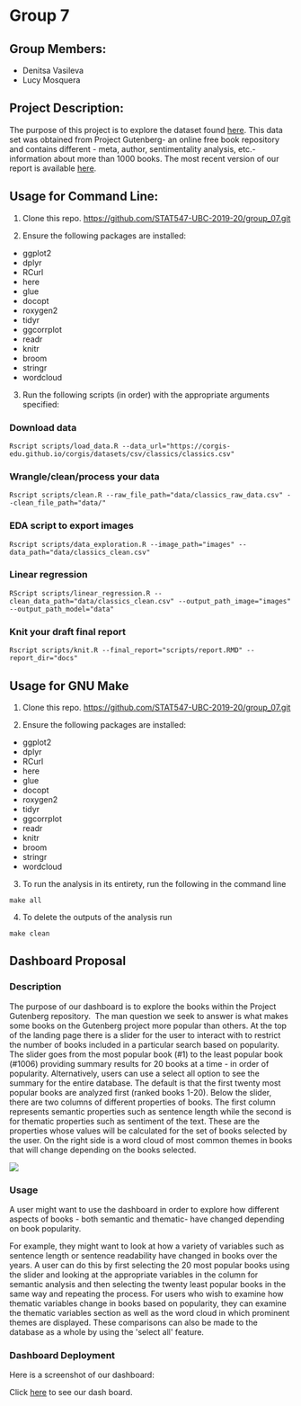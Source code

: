 # Group 7

## Group Members:
  * Denitsa Vasileva
  * Lucy Mosquera
  
## Project Description:

The purpose of this project is to explore the dataset found [here](https://corgis-edu.github.io/corgis/datasets/csv/classics/classics.csv). 
This data set was obtained from Project Gutenberg- an online free book repository
and contains different - meta, author, sentimentality analysis, etc.- information 
about more than 1000 books. The most recent version of our report is available [here](https://github.com/STAT547-UBC-2019-20/group_07/blob/master/docs/report.md).

## Usage for Command Line:

1. Clone this repo. https://github.com/STAT547-UBC-2019-20/group_07.git

2. Ensure the following packages are installed:

  - ggplot2
  - dplyr
  - RCurl
  - here
  - glue
  - docopt
  - roxygen2
  - tidyr
  - ggcorrplot
  - readr
  - knitr
  - broom 
  - stringr
  - wordcloud

3. Run the following scripts (in order) with the appropriate arguments specified:

  ### Download data
  ```
  Rscript scripts/load_data.R --data_url="https://corgis-edu.github.io/corgis/datasets/csv/classics/classics.csv"
  ```
  
  ### Wrangle/clean/process your data 
  ```
  Rscript scripts/clean.R --raw_file_path="data/classics_raw_data.csv" --clean_file_path="data/"
  ```
  
  ### EDA script to export images
  ```
  Rscript scripts/data_exploration.R --image_path="images" --data_path="data/classics_clean.csv"  
  ```
  
  ### Linear regression
  ```
  RScript scripts/linear_regression.R --clean_data_path="data/classics_clean.csv" --output_path_image="images" --output_path_model="data"
  ```
  
  ### Knit your draft final report
  ```
  Rscript scripts/knit.R --final_report="scripts/report.RMD" --report_dir="docs"
  ```

## Usage for GNU Make

1. Clone this repo. https://github.com/STAT547-UBC-2019-20/group_07.git

2. Ensure the following packages are installed:

  - ggplot2
  - dplyr
  - RCurl
  - here
  - glue
  - docopt
  - roxygen2
  - tidyr
  - ggcorrplot
  - readr
  - knitr
  - broom 
  - stringr
  - wordcloud
  
 3. To run the analysis in its entirety, run the following in the command line
 
 ```
 make all
 ```
 
 4. To delete the outputs of the analysis run
 ```
 make clean 
 ```

## Dashboard Proposal

### Description

The purpose of our dashboard is to explore the books within the Project Gutenberg repository.  The man question we seek to answer is what makes some books on the Gutenberg project more popular than others.
At the top of the landing page there is a slider for the user to interact with to restrict the number of books included in a particular search based on popularity. The slider goes from the most popular book (#1) to the least popular book (#1006) providing summary results for 20 books at a time - in order of popularity. Alternatively, users can use a select all option to see the summary for the entire database. The default is that the first twenty most popular books are analyzed first (ranked books 1-20).
Below the slider, there are two columns of different properties of books. The first column represents semantic properties such as sentence length while the second is for thematic properties such as sentiment of the text. These are the properties whose values will be calculated for the set of books selected by the user. On the right side is a word cloud of most common themes in books that will change depending on the books selected.

![](https://github.com/STAT547-UBC-2019-20/group_07/blob/master/images/Dashboard%20Suggestion.png?raw=true)

### Usage 

A user might want to use the dashboard in order to explore how different aspects of books - both semantic and thematic- have changed depending on book popularity. 

For example, they might want to look at how a variety of variables such as sentence length or sentence readability have changed in books over the years. 
A user can do this by first selecting the 20 most popular books using the slider and looking at the appropriate variables in the column for semantic analysis and then selecting the twenty least popular books in the same way and repeating the process.
For users who wish to examine how thematic variables change in books based on popularity, they can examine the thematic variables section as well as the word cloud in which prominent themes are displayed.
These comparisons can also be made to the database as a whole by using the 'select all' feature. 

### Dashboard Deployment

Here is a screenshot of our dashboard:


Click [here]() to see our dash board.
